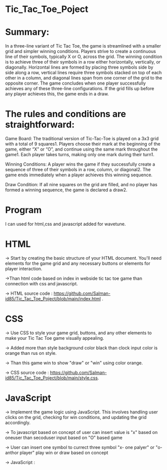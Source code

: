 # Tic_Tac_Toe_Poject

# Summary:
In a three-line variant of Tic Tac Toe, the game is streamlined with a smaller grid and simpler winning conditions. Players strive to create a continuous line of their symbols, typically X or O, across the grid. The winning condition is to achieve three of their symbols in a row either horizontally, vertically, or diagonally. Horizontal lines are formed by placing three symbols side by side along a row, vertical lines require three symbols stacked on top of each other in a column, and diagonal lines span from one corner of the grid to the opposite corner. The game concludes when one player successfully achieves any of these three-line configurations. If the grid fills up before any player achieves this, the game ends in a draw.

# The rules and conditions are straightforward:

Game Board:
          The traditional version of Tic-Tac-Toe is played on a 3x3 grid with a total of 9 squares1.
Players choose their mark at the beginning of the game, either “X” or “O”, and continue using the same mark throughout the game1.
Each player takes turns, making only one mark during their turn1.

Winning Conditions:
          A player wins the game if they successfully create a sequence of three of their symbols in a row, column, or diagonal2.
The game ends immediately when a player achieves this winning sequence.

Draw Condition:
            If all nine squares on the grid are filled, and no player has formed a winning sequence, the game is declared a draw2.
# Program

I can used for html,css and javascript added for wavetune.

# HTML
-> Start by creating the basic structure of your HTML document. You'll need elements for the game grid and any necessary buttons or elements for player interaction.

->Than html code based on index in webside tic tac toe game than connection with css and javascript.

-> HTML source code : https://github.com/Salman-id85/Tic_Tac_Toe_Poject/blob/main/index.html .

# CSS 

-> Use CSS to style your game grid, buttons, and any other elements to make your Tic Tac Toe game visually appealing.

-> Added more than style background color black than clock input color is orange than rus on style.

-> Than this game win to show "draw" or "win" using color orange.

-> CSS source code : https://github.com/Salman-id85/Tic_Tac_Toe_Poject/blob/main/style.css.

# JavaScript

-> Implement the game logic using JavaScript. This involves handling user clicks on the grid, checking for win conditions, and updating the grid accordingly.

-> To javascript based on concept of user can insert value is "x" based on oneuser than secoduser input based on "O" based game

-> User can insert one symbol to currect three symbol "x- one palyer" or "o- anthor player" play win or draw based on concept

-> JavaScript : 


